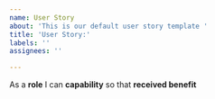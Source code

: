 ```yaml
---
name: User Story
about: 'This is our default user story template '
title: 'User Story:'
labels: ''
assignees: ''

---
```


As a **role** I can **capability** so that **received benefit**
